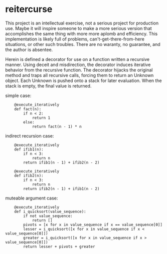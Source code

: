 # reitercurse

This project is an intellectual exercise, not a serious project for production use. Maybe it will inspire someone to make a more serious version that accomplishes the same thing with more more aplomb and efficiency.  This implementation is likely full of problems, can't-get-there-from-here situations, or other such troubles.  There are no waranty, no guarantee, and the author is absentee.  

Herein is defined a decorator for use on a function written a recursive manner. Using deceit and misdirection, the decorator induces iterative behavior from the recursive function. The decorator hijacks the original method and traps all recursive calls, forcing them to return an Unknown object.  Each Unknown is pushed onto a stack for later evaluation.  When the stack is empty, the final value is returned.

simple case:

        @execute_iteratively
        def fact(n):
            if n < 2:
                return 1
            else:
                return fact(n - 1) * n
                

indirect recursion case:

        @execute_iteratively
        def ifib1(n):
            if n < 3:
                return n
            return ifib1(n - 1) + ifib2(n - 2)

        @execute_iteratively
        def ifib2(n):
            if n < 3:
                return n
            return ifib2(n - 1) + ifib1(n - 2)


muteable argument case:

        @execute_iteratively
        def i_quicksort(value_sequence):
            if not value_sequence:
                return []
            pivots = [x for x in value_sequence if x == value_sequence[0]]
            lesser = i_quicksort([x for x in value_sequence if x < value_sequence[0]])
            greater = i_quicksort([x for x in value_sequence if x > value_sequence[0]])
            return lesser + pivots + greater

              
